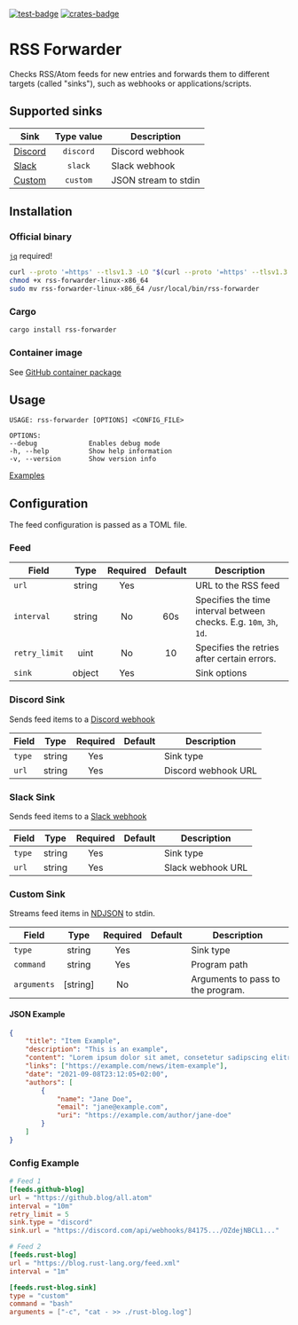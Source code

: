 [![test-badge]][test-workflow]
[![crates-badge]][crates.io]

[test-workflow]: https://github.com/morphy2k/rss-forwarder/actions/workflows/test.yml
[crates.io]: https://crates.io/crates/rss-forwarder
[crates-badge]: https://img.shields.io/crates/v/rss-forwarder
[test-badge]: https://github.com/morphy2k/rss-forwarder/actions/workflows/test.yml/badge.svg

# RSS Forwarder

Checks RSS/Atom feeds for new entries and forwards them to different targets (called "sinks"), such as webhooks or applications/scripts.

## Supported sinks

| Sink        | Type value | Description |
| ------------| :-------: | ----------- |
| [Discord](#discord-sink) | `discord` | Discord webhook |
| [Slack](#slack-sink) | `slack` | Slack webhook |
| [Custom](#custom-sink) | `custom` | JSON stream to stdin |


## Installation

### Official binary

[`jq`](https://stedolan.github.io/jq/) required!

```BASH
curl --proto '=https' --tlsv1.3 -LO "$(curl --proto '=https' --tlsv1.3 -sSf https://api.github.com/repos/morphy2k/rss-forwarder/releases/latest | jq -r ".assets[] | select(.name == \"rss-forwarder-linux-x86_64\") | .browser_download_url")"
chmod +x rss-forwarder-linux-x86_64
sudo mv rss-forwarder-linux-x86_64 /usr/local/bin/rss-forwarder
```

### Cargo

```BASH
cargo install rss-forwarder
```

### Container image

See [GitHub container package](https://github.com/morphy2k/rss-forwarder/pkgs/container/rss-forwarder)

## Usage

```TXT
USAGE: rss-forwarder [OPTIONS] <CONFIG_FILE>

OPTIONS:
--debug             Enables debug mode
-h, --help          Show help information
-v, --version       Show version info
```

[Examples](example)

## Configuration

The feed configuration is passed as a TOML file.

### Feed

| Field        | Type | Required | Default | Description  |
| -------------|:----:|:--------:|:--------:| ----------- |
| `url`      | string | Yes | | URL to the RSS feed |
| `interval`  | string      | No | 60s |  Specifies the time interval between checks. E.g. `10m`, `3h`, `1d`. |
| `retry_limit` | uint      | No | 10 |  Specifies the retries after certain errors. |
| `sink` | object | Yes | | Sink options |

### Discord Sink

Sends feed items to a [Discord webhook](https://support.discord.com/hc/en-us/articles/228383668-Intro-to-Webhooks)

| Field        | Type | Required | Default | Description  |
| -------------|:----:|:--------:|:--------:| ----------- |
| `type` | string | Yes | | Sink type |
| `url` | string | Yes | | Discord webhook URL |

### Slack Sink

Sends feed items to a [Slack webhook](https://api.slack.com/messaging/webhooks)

| Field        | Type | Required | Default | Description  |
| -------------|:----:|:--------:|:--------:| ----------- |
| `type` | string | Yes | | Sink type |
| `url` | string | Yes | | Slack webhook URL |

### Custom Sink

Streams feed items in [NDJSON](https://en.wikipedia.org/wiki/JSON_streaming#Line-delimited_JSON) to stdin.

| Field        | Type | Required | Default | Description  |
| -------------|:----:|:--------:|:--------:| ----------- |
| `type` | string | Yes | | Sink type |
| `command` | string | Yes | | Program path |
| `arguments` | [string] | No | | Arguments to pass to the program. |

#### JSON Example

```JSON
{
    "title": "Item Example",
    "description": "This is an example",
    "content": "Lorem ipsum dolor sit amet, consetetur sadipscing elitr, sed diam nonumy eirmod tempor invidunt ut labore et dolore magna aliquyam erat, sed diam voluptua.",
    "links": ["https://example.com/news/item-example"],
    "date": "2021-09-08T23:12:05+02:00",
    "authors": [
        {
            "name": "Jane Doe",
            "email": "jane@example.com",
            "uri": "https://example.com/author/jane-doe"
        }
    ]
}
```

### Config Example

```TOML
# Feed 1
[feeds.github-blog]
url = "https://github.blog/all.atom"
interval = "10m"
retry_limit = 5
sink.type = "discord"
sink.url = "https://discord.com/api/webhooks/84175.../OZdejNBCL1..."

# Feed 2
[feeds.rust-blog]
url = "https://blog.rust-lang.org/feed.xml"
interval = "1m"

[feeds.rust-blog.sink]
type = "custom"
command = "bash"
arguments = ["-c", "cat - >> ./rust-blog.log"]
```

